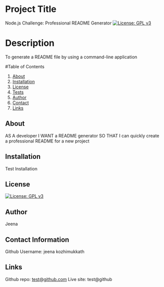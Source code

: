 
  # Project Title
  Node.js Challenge: Professional README Generator
  [![License: GPL v3](https://img.shields.io/badge/License-GPLv3-blue.svg)](https://www.gnu.org/licenses/gpl-3.0)

  # Description
  To generate a README file by using a command-line application

  #Table of Contents

  1. [About](#About)
  2. [Installation](#Installation)
  3. [License](#License)
  4. [Tests](#Test)
  5. [Author](#Author)
  6. [Contact](#Contact-Information)
  7. [Links](#Links)

  ## About
  AS A developer I WANT a README generator SO THAT I can quickly create a professional README for a new project

  ## Installation
  Test Installation

  ## License
  [![License: GPL v3](https://img.shields.io/badge/License-GPLv3-blue.svg)](https://www.gnu.org/licenses/gpl-3.0)

  ## Author
  Jeena

  ## Contact Information
  Github Username: jeena kozhimukkath

  ## Links
  Github repo: test@github.com
  Live site: test@github

